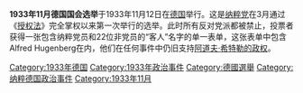**1933年11月德国国会选举**于1933年11月12日在[德国](../Page/德国.md "wikilink")举行。这是[纳粹党](../Page/纳粹党.md "wikilink")在3月通过《[授权法](https://zh.wikipedia.org/wiki/德国1933年授权法 "wikilink")》完全掌权以来第一次举行的选举。此时所有反对党派都被禁止，投票者获得一张包含纳粹党员和22位非党员的“客人”名字的单一表单，这张表单中包含Alfred Hugenberg在内，他们在任何事件中仍旧支持[阿道夫·希特勒的政权](https://zh.wikipedia.org/wiki/阿道夫·希特勒 "wikilink")。

[Category:1933年德国](https://zh.wikipedia.org/wiki/Category:1933年德国 "wikilink") [Category:1933年政治事件](https://zh.wikipedia.org/wiki/Category:1933年政治事件 "wikilink") [Category:德國選舉](https://zh.wikipedia.org/wiki/Category:德國選舉 "wikilink") [Category:纳粹德国政治事件](https://zh.wikipedia.org/wiki/Category:纳粹德国政治事件 "wikilink") [Category:1933年11月](https://zh.wikipedia.org/wiki/Category:1933年11月 "wikilink")